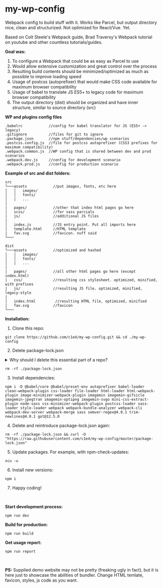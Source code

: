 # my-wp-config
Webpack config to build stuff with it. Works like Parcel, but output directory nice, clean and structurized. Not optimized for React/Vue. Yet.

Based on Colt Steele's Webpack guide, Brad Traversy's Webpack tutorial on youtube and other countless tutorials/guides.

**Goal was:**
1. To configure a Webpack that could be as easy as Parcel to use
2. Would allow extensive customization and great control over the process
3. Resulting build contents should be minimized/optimized as much as possible to improve loading speed
4. Usage of postcss (autoprefixer) that would make CSS code available for maximum browser compatibility
5. Usage of babel to translate JS ES5+ to legacy code for maximum browser compatibility
6. The output directory (dist) should be organized and have inner structure, similar to source directory (src)  

**WP and plugins config files**
```
.babelrc            //config for babel translator for JS (ES5+ -> legacy)
.gitignore          //files for git to ignore
.package.json       //npm stuff/dependencies/wp scenarios
.postcss.config.js  //file for postcss autoprefixer (CSS3 prefixes for maximum compatibility)
.webpack.common.js  //WP config that is shared between dev and prod scenarios
.webpack.dev.js     //config for development scenario
.webpack.prod.js    //config for production scenario
```

**Example of src and dist folders:**
```
src
└───assets            //put images, fonts, etc here
│   │   images/
│   │   fonts/
│   |   ...
|
|   pages/            //other that index html pages go here
|   scss/             //for sass parcials
|   js/               //additional JS files  
|
│   index.js          //JS entry point. Put all imports here
|   template.html     //HTML template
|   fav.svg           //favicon. nuff said
└───

dist
└───assets            //optimized and hashed
│   │   images/
│   │   fonts/
│   |   ...
|
|   pages/            //all other html pages go here (except index.html)
|   css/              //resulting css stylesheet. optimized, minified, with prefixes 
|   js/               //resulting JS file. optimized, minified, legacy-style
|
│   index.html         //resulting HTML file, optimized, minified
|   fav.svg           //favicon
└───
 ```

**Installation:** 
1. Clone this repo:
```console
git clone https://github.com/c1e4/my-wp-config.git && cd ./my-wp-config
```

2. Delete package-lock.json
<details>
  <summary>Why should I delete this essential part of a repo?</summary>
  
  For some undetermined reason, if not done it would break dependency installation process to node_modules folder. Probably due to dependency order or similar sht.
  You may skip it if you want, but trust me, you will have to do it again. In case you know how to fix it, PLZ submit pull request. 
</details>

```console
rm -rf ./package-lock.json
```

3. Install dependencies:
```console
npm i -D @babel/core @babel/preset-env autoprefixer babel-loader clean-webpack-plugin css-loader file-loader html-loader html-webpack-plugin image-minimizer-webpack-plugin imagemin imagemin-gifsicle imagemin-jpegtran imagemin-optipng imagemin-svgo mini-css-extract-plugin node-sass css-minimizer-webpack-plugin postcss-loader sass-loader style-loader webpack webpack-bundle-analyzer webpack-cli webpack-dev-server webpack-merge sass semver-regex@4.0.1 trim-newlines@4.0.1 got@12.5.0
```

4. Delete and reintroduce package-lock.json again:
```console
rm -rf ./package-lock.json && curl -O "https://raw.githubusercontent.com/c1e4/my-wp-config/master/package-lock.json"
```

5. Update packages. For example, with npm-check-updates:
```console
ncu -u
```
6. Install new versions:
```console
npm i
```
7. Happy coding!
<br>

**Start development process:**
```console
npm run dev 
```
**Build for production:**
```console
npm run build 
```

**Get usage report:**
```console
npm run report 
```
<br>

**PS:**
Supplied demo website may not be pretty (freaking ugly in fact), but it is here just to showcase the abilities of bundler.
Change HTML temlate, favicon, styles, js code as you want.
